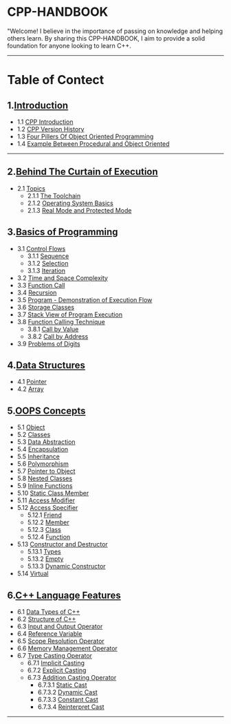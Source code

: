 # CPP-HANDBOOK
"Welcome! I believe in the importance of passing on knowledge and helping others learn. By sharing this CPP-HANDBOOK, I aim to provide a solid foundation for anyone looking to learn C++.
<br>

---

# Table of Contect

## 1.[Introduction](https://github.com/ingaleshubhankar/CPP-HANDBOOK/tree/main/Introduction#Introduction)
- 1.1 [CPP Introduction](https://github.com/ingaleshubhankar/CPP-HANDBOOK/tree/main/Introduction#CPP-Introduction)
- 1.2 [CPP Version History](https://github.com/ingaleshubhankar/CPP-HANDBOOK/tree/main/Introduction#cpp-versions-history)
- 1.3 [Four Pillers Of Object Oriented Programming](https://github.com/ingaleshubhankar/CPP-HANDBOOK/tree/main/Introduction#the-four-pillars-of-object-oriented-programming)
- 1.4 [Example Between Procedural and Object Oriented](https://github.com/ingaleshubhankar/CPP-HANDBOOK/tree/main/Introduction#difference-between-procedural-and-object-oriented-programs)

---

## 2.[Behind The Curtain of Execution](https://github.com/ingaleshubhankar/CPP-HANDBOOK/tree/main/Behind%20the%20Curtain%20of%20Execution#Behind-the-curtain-of-execution)
 - 2.1 [Topics](https://github.com/ingaleshubhankar/CPP-HANDBOOK/tree/main/Behind%20the%20Curtain%20of%20Execution#topics)
    - 2.1.1 [The Toolchain](https://github.com/ingaleshubhankar/CPP-HANDBOOK/blob/main/Behind%20the%20Curtain%20of%20Execution/The%20Toolchain.md#the-toolchain)
    - 2.1.2 [Operating System Basics](https://github.com/ingaleshubhankar/CPP-HANDBOOK/blob/main/Behind%20the%20Curtain%20of%20Execution/Operating%20System%20Basics.md#Operating-System-Basics)
    - 2.1.3 [Real Mode and Protected Mode](https://github.com/ingaleshubhankar/CPP-HANDBOOK/blob/main/Behind%20the%20Curtain%20of%20Execution/Real%20Mode%20and%20Protected%20Mode.md#real-mode-protected-mode)

    

## 3.[Basics of Programming](https://github.com/ingaleshubhankar/CPP-HANDBOOK/tree/main/Basics%20of%20programming#basics-of-programming)
 - 3.1 [Control Flows]()
    - 3.1.1 [Sequence]()
	- 3.1.2 [Selection]()
	- 3.1.3 [Iteration]()
 - 3.2 [Time and Space Complexity]()
 - 3.3 [Function Call]()
 - 3.4 [Recursion]()
 - 3.5 [Program - Demonstration of Execution Flow]()
 - 3.6 [Storage Classes]()
 - 3.7 [Stack View of Program Execution]()
 - 3.8 [Function Calling Technique]()
    - 3.8.1 [Call by Value]()
    - 3.8.2 [Call by Address]()
 - 3.9 [Problems of Digits]()


## 4.[Data Structures](https://github.com/ingaleshubhankar/CPP-HANDBOOK/tree/main/Data%20Structures#data-structure)
 - 4.1 [Pointer]()
 - 4.2 [Array]()



## 5.[OOPS Concepts](https://github.com/ingaleshubhankar/CPP-HANDBOOK/tree/main/Data%20Structures#data-structure)
 - 5.1 [Object]()
 - 5.2 [Classes]()
 - 5.3 [Data Abstraction]()
 - 5.4 [Encapsulation]()
 - 5.5 [Inheritance]()
 - 5.6 [Polymorphism]()
 - 5.7 [Pointer to Object]()
 - 5.8 [Nested Classes]()
 - 5.9 [Inline Functions]()
 - 5.10 [Static Class Member]()
 - 5.11 [Access Modifier]() 
 - 5.12 [Access Specifier]()
    - 5.12.1 [Friend]()
    - 5.12.2 [Member]()
    - 5.12.3 [Class]()
    - 5.12.4 [Function]()
 - 5.13 [Constructor and Destructor]()
    - 5.13.1 [Types]()
    - 5.13.2 [Empty]()
    - 5.13.3 [Dynamic Constructor]()
 - 5.14 [Virtual]()


## 6.[C++ Language Features](https://github.com/ingaleshubhankar/CPP-HANDBOOK/tree/main/Data%20Structures#data-structure)
 - 6.1 [Data Types of C++]()
 - 6.2 [Structure of C++]()
 - 6.3 [Input and Output Operator]()
 - 6.4 [Reference Variable]()
 - 6.5 [Scope Resolution Operator]()
 - 6.6 [Memory Management Operator]()
 - 6.7 [Type Casting Operator]()
    - 6.7.1 [Implicit Casting]()
    - 6.7.2 [Explicit Casting]()
    - 6.7.3 [Addition Casting Operator]()
        - 6.7.3.1 [Static Cast]()
        - 6.7.3.2 [Dynamic Cast]()
        - 6.7.3.3 [Constant Cast]()
        - 6.7.3.4 [Reinterpret Cast]()




---

